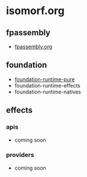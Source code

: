 # isomorf.org

## fpassembly
* [fpassembly.org](fpassembly.org)


## foundation
* [foundation-runtime-pure](https://github.com/isomorf-org/scala-foundation-runtime-pure)
* foundation-runtime-effects
* foundation-runtime-natives



## effects

### apis
* coming soon

### providers
* coming soon
